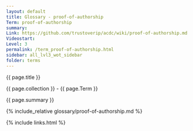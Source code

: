 ```yaml
---
layout: default
title: Glossary - proof-of-authorship
Term: proof-of-authorship
summary: 
Link: https://github.com/trustoverip/acdc/wiki/proof-of-authorship.md
Videostart: 
Level: 3
permalink: /term_proof-of-authorship.html
sidebar: all_lvl3_wot_sidebar
folder: terms
---
```


{{ page.title }}

{{ page.collection }} - {{ page.Term }}

   {{ page.summary }}

{% include_relative glossary/proof-of-authorship.md %}

 {% include links.html %} 

